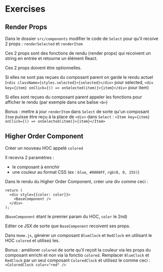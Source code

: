 # Exercises

## Render Props

Dans le dossier `src/components` modifier le code de `Select` pour qu'il recoive 2 props : `renderSelected` et `renderItem`

Ces 2 props sont des fonctions de rendu (render props) qui recoivent un string en entrée et retourne un élément React.

Ces 2 props doivent être optionnelles.

Si elles ne sont pas reçues du composant parent on garde le rendu actuel (`<div className={styles.selected}>{selected}</div>` pour selected, `<div key={item} onClick={() => onSelected(item)}>{item}</div>` pour item)

Si elles sont reçues du composant parent appeler les fonctions pour afficher le rendu (par exemple dans une balise `<b>`)


Bonus : mettre à jour `renderItem` dans `Select` de sorte qu'un composant `Item` puisse être reçu à la place de `<div>` dans `Select` : `<Item key={item} onClick={() => onSelected(item)}>{item}</Item>`

## Higher Order Component

Créer un nouveau HOC appelé `colored`

Il recevra 2 paramètres :
- le composant à enrichir
- une couleur au format CSS (ex : `blue`,` #0000FF`, `rgb(0, 0, 255)`)

Dans le rendu du Higher Order Component, créer une div comme ceci :

```
return (
  <div style={{color: color}}>
    <BaseComponent />
  </div>
);
```

(`BaseComponent` étant le premier param du HOC, `color` le 2nd)

Editer ce JSX de sorte que `BaseComponent` recoivent ses props.

Dans `Home.js`, générer un composant `BlueClock` et `RedClock` en utilisant le HOC `colored` et utilisez les.

Bonus : améliorer `colored` de sorte qu'il reçoit la couleur via les props du composant enrichi et non via la fonctio `colored`. Remplacer `BlueClock` et `RedClock` par un seul composant `ColoredClock` et utilisez le comme ceci : `<ColoredClock color="red" />`
